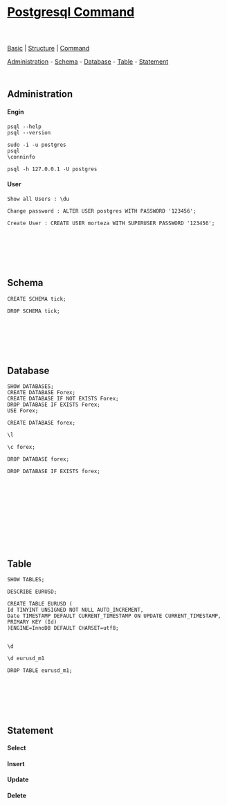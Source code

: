 <style>
.md0{padding-bottom: 150px;}
.md1{padding-bottom: 75px;}
.md2{padding-bottom: 50px;}
.md3{padding-bottom: 25px;}
.md4{padding-bottom: 5px;}
.md5{padding-bottom: 10px;}
.tbl1 td#header{background-color: D1ECCF}
.tbl1 tr#header{background-color: D1ECCF}
.red{color:#E74C3C}
.blue{color:#3498DB}
.green{color:##28B463}
table{border: 0px solid black;}
</style>


# [<span style="color:black;">Postgresql Command</span>]( Index.md)

<div class="md3"></div>

[Basic](Basic.md) | 
[Structure](Structure.md) | 
[Command](Command.md)


<div class="md3">
<a href="#administration">Administration</a> - 
<a href="#schema">Schema</a> - 
<a href="#database">Database</a> -
<a href="#table">Table</a> -
<a href="#statement">Statement</a>
</div>







## Administration

<div class="md1">

#### Engin
	psql --help
	psql --version

	sudo -i -u postgres
	psql
	\conninfo

	psql -h 127.0.0.1 -U postgres

#### User
	Show all Users : \du

	Change password : ALTER USER postgres WITH PASSWORD '123456';

	Create User : CREATE USER morteza WITH SUPERUSER PASSWORD '123456';
	
</div>






## Schema 

<div class="md1">

	CREATE SCHEMA tick;
	
	DROP SCHEMA tick;
</div>






## Database

<div class="md0">

	SHOW DATABASES;
	CREATE DATABASE Forex;
	CREATE DATABASE IF NOT EXISTS Forex;
	DROP DATABASE IF EXISTS Forex;
	USE Forex;

	CREATE DATABASE forex;
	
	\l
	
	\c forex;
	
	DROP DATABASE forex;
	
	DROP DATABASE IF EXISTS forex;
	
</div>








## Table

<div class="md1">

	SHOW TABLES;

	DESCRIBE EURUSD;

	CREATE TABLE EURUSD (
	Id TINYINT UNSIGNED NOT NULL AUTO_INCREMENT,
	Date TIMESTAMP DEFAULT CURRENT_TIMESTAMP ON UPDATE CURRENT_TIMESTAMP,
	PRIMARY KEY (Id)
	)ENGINE=InnoDB DEFAULT CHARSET=utf8;


	\d
	
	\d eurusd_m1
	
	DROP TABLE eurusd_m1;
	
</div>








## Statement

<div class="md1">

#### Select

#### Insert

#### Update

#### Delete

</div>

